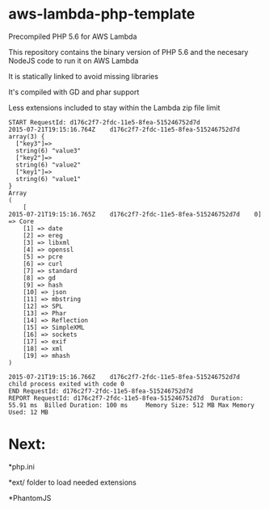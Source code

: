 # aws-lambda-php-template
Precompiled PHP 5.6 for AWS Lambda

This repository contains the binary version of PHP 5.6
and the necesary NodeJS code to run it on AWS Lambda

It is statically linked to avoid missing libraries

It's compiled with GD and phar support

Less extensions included to stay within the Lambda zip file limit



	START RequestId: d176c2f7-2fdc-11e5-8fea-515246752d7d
	2015-07-21T19:15:16.764Z	d176c2f7-2fdc-11e5-8fea-515246752d7d	array(3) {
	  ["key3"]=>
	  string(6) "value3"
	  ["key2"]=>
	  string(6) "value2"
	  ["key1"]=>
	  string(6) "value1"
	}
	Array
	(
	    [
	2015-07-21T19:15:16.765Z	d176c2f7-2fdc-11e5-8fea-515246752d7d	0] => Core
	    [1] => date
	    [2] => ereg
	    [3] => libxml
	    [4] => openssl
	    [5] => pcre
	    [6] => curl
	    [7] => standard
	    [8] => gd
	    [9] => hash
	    [10] => json
	    [11] => mbstring
	    [12] => SPL
	    [13] => Phar
	    [14] => Reflection
	    [15] => SimpleXML
	    [16] => sockets
	    [17] => exif
	    [18] => xml
	    [19] => mhash
	)

	2015-07-21T19:15:16.766Z	d176c2f7-2fdc-11e5-8fea-515246752d7d	child process exited with code 0
	END RequestId: d176c2f7-2fdc-11e5-8fea-515246752d7d
	REPORT RequestId: d176c2f7-2fdc-11e5-8fea-515246752d7d	Duration: 55.91 ms	Billed Duration: 100 ms 	Memory Size: 512 MB	Max Memory Used: 12 MB




# Next:

*php.ini

*ext/ folder to load needed extensions

*PhantomJS
